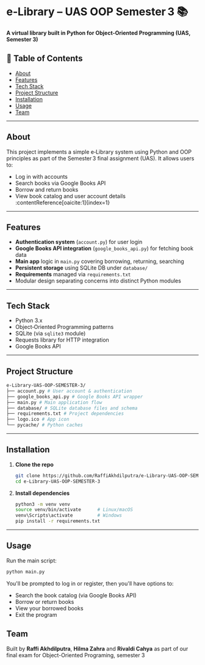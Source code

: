 # e‑Library – UAS OOP Semester 3 📚

**A virtual library built in Python for Object‑Oriented Programming (UAS, Semester 3)**

## 🚀 Table of Contents

- [About](#about)  
- [Features](#features)  
- [Tech Stack](#tech-stack)  
- [Project Structure](#project-structure)  
- [Installation](#installation)  
- [Usage](#usage)  
- [Team](#Team)

---

## About

This project implements a simple e‑Library system using Python and OOP principles as part of the Semester 3 final assignment (UAS). It allows users to:

- Log in with accounts
- Search books via Google Books API
- Borrow and return books
- View book catalog and user account details  
:contentReference[oaicite:1]{index=1}

---

## Features

- **Authentication system** (`account.py`) for user login
- **Google Books API integration** (`google_books_api.py`) for fetching book data
- **Main app** logic in `main.py` covering borrowing, returning, searching
- **Persistent storage** using SQLite DB under `database/`
- **Requirements** managed via `requirements.txt`
- Modular design separating concerns into distinct Python modules

---

## Tech Stack

- Python 3.x
- Object‑Oriented Programming patterns
- SQLite (via `sqlite3` module)
- Requests library for HTTP integration
- Google Books API

---

## Project Structure

```bash
e-Library-UAS-OOP-SEMESTER-3/
├── account.py # User account & authentication
├── google_books_api.py # Google Books API wrapper
├── main.py # Main application flow
├── database/ # SQLite database files and schema
├── requirements.txt # Project dependencies
├── logo.ico # App icon
└── pycache/ # Python caches
```


---

## Installation

1. **Clone the repo**  
   ```bash
   git clone https://github.com/RaffiAkhdilputra/e-Library-UAS-OOP-SEMESTER-3.git
   cd e-Library-UAS-OOP-SEMESTER-3
   ```
2. **Install dependencies**
   ```bash
   python3 -m venv venv
   source venv/bin/activate      # Linux/macOS
   venv\Scripts\activate         # Windows
   pip install -r requirements.txt
   ```

---

## Usage

Run the main script:
```bash
python main.py
```
You'll be prompted to log in or register, then you'll have options to:
- Search the book catalog (via Google Books API)
- Borrow or return books
- View your borrowed books
- Exit the program

## Team

Built by **Raffi Akhdilputra**, **Hilma Zahra** and **Rivaldi Cahya** as part of our final exam for Object-Oriented Programing, semester 3
